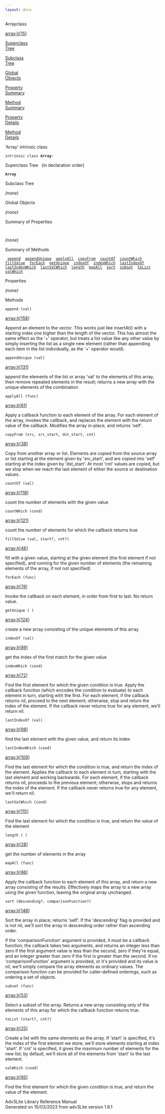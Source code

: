 ```yaml
---
layout: docs
---
```

<span class="title">Array</span><span class="type">class</span>

[array.h](../file/array.h.html)\[[15](../source/array.h.html#15)\]

[Superclass  
Tree](#_SuperClassTree_)

[Subclass  
Tree](#_SubClassTree_)

[Global  
Objects](#_ObjectSummary_)

[Property  
Summary](#_PropSummary_)

[Method  
Summary](#_MethodSummary_)

[Property  
Details](#_Properties_)

[Method  
Details](#_Methods_)

<div class="fdesc">

'Array' intrinsic class

`intrinsic class `**`Array`**` : `

</div>

<span id="_SuperClassTree_"></span>

<div class="mjhd">

<span class="hdln">Superclass Tree</span>   (in declaration order)

</div>

**`Array`**  
<span id="_SubClassTree_"></span>

<div class="mjhd">

<span class="hdln">Subclass Tree</span>  

</div>

*(none)* <span id="_ObjectSummary_"></span>

<div class="mjhd">

<span class="hdln">Global Objects</span>  

</div>

*(none)* <span id="_PropSummary_"></span>

<div class="mjhd">

<span class="hdln">Summary of Properties</span>  

</div>

` `

*(none)* <span id="_MethodSummary_"></span>

<div class="mjhd">

<span class="hdln">Summary of Methods</span>  

</div>

` `[`append`](#append)`  `[`appendUnique`](#appendUnique)`  `[`applyAll`](#applyAll)`  `[`copyFrom`](#copyFrom)`  `[`countOf`](#countOf)`  `[`countWhich`](#countWhich)`  `[`fillValue`](#fillValue)`  `[`forEach`](#forEach)`  `[`getUnique`](#getUnique)`  `[`indexOf`](#indexOf)`  `[`indexWhich`](#indexWhich)`  `[`lastIndexOf`](#lastIndexOf)`  `[`lastIndexWhich`](#lastIndexWhich)`  `[`lastValWhich`](#lastValWhich)`  `[`length`](#length)`  `[`mapAll`](#mapAll)`  `[`sort`](#sort)`  `[`subset`](#subset)`  `[`toList`](#toList)`  `[`valWhich`](#valWhich)`  `

<span id="_Properties_"></span>

<div class="mjhd">

<span class="hdln">Properties</span>  

</div>

*(none)* <span id="_Methods_"></span>

<div class="mjhd">

<span class="hdln">Methods</span>  

</div>

<span id="append"></span>

`append (val)`

[array.h](../file/array.h.html)\[[158](../source/array.h.html#158)\]

<div class="desc">

Append an element to the vector. This works just like insertAt() with a
starting index one higher than the length of the vector. This has almost
the same effect as the '+' operator, but treats a list value like any
other value by simply inserting the list as a single new element (rather
than appending each item in the list individually, as the '+' operator
would).

</div>

<span id="appendUnique"></span>

`appendUnique (val)`

[array.h](../file/array.h.html)\[[131](../source/array.h.html#131)\]

<div class="desc">

append the elements of the list or array 'val' to the elements of this
array, then remove repeated elements in the result; returns a new array
with the unique elements of the combination

</div>

<span id="applyAll"></span>

`applyAll (func)`

[array.h](../file/array.h.html)\[[61](../source/array.h.html#61)\]

<div class="desc">

Apply a callback function to each element of the array. For each element
of the array, invokes the callback, and replaces the element with the
return value of the callback. Modifies the array in-place, and returns
'self'.

</div>

<span id="copyFrom"></span>

`copyFrom (src, src_start, dst_start, cnt)`

[array.h](../file/array.h.html)\[[38](../source/array.h.html#38)\]

<div class="desc">

Copy from another array or list. Elements are copied from the source
array or list starting at the element given by 'src_start', and are
copied into 'self' starting at the index given by 'dst_start'. At most
'cnt' values are copied, but we stop when we reach the last element of
either the source or destination values.

</div>

<span id="countOf"></span>

`countOf (val)`

[array.h](../file/array.h.html)\[[118](../source/array.h.html#118)\]

<div class="desc">

count the number of elements with the given value

</div>

<span id="countWhich"></span>

`countWhich (cond)`

[array.h](../file/array.h.html)\[[121](../source/array.h.html#121)\]

<div class="desc">

count the number of elements for which the callback returns true

</div>

<span id="fillValue"></span>

`fillValue (val, start?, cnt?)`

[array.h](../file/array.h.html)\[[46](../source/array.h.html#46)\]

<div class="desc">

fill with a given value, starting at the given element (the first
element if not specified), and running for the given number of elements
(the remaining elements of the array, if not not specified)

</div>

<span id="forEach"></span>

`forEach (func)`

[array.h](../file/array.h.html)\[[78](../source/array.h.html#78)\]

<div class="desc">

Invoke the callback on each element, in order from first to last. No
return value.

</div>

<span id="getUnique"></span>

`getUnique ( )`

[array.h](../file/array.h.html)\[[124](../source/array.h.html#124)\]

<div class="desc">

create a new array consisting of the unique elements of this array

</div>

<span id="indexOf"></span>

`indexOf (val)`

[array.h](../file/array.h.html)\[[89](../source/array.h.html#89)\]

<div class="desc">

get the index of the first match for the given value

</div>

<span id="indexWhich"></span>

`indexWhich (cond)`

[array.h](../file/array.h.html)\[[72](../source/array.h.html#72)\]

<div class="desc">

Find the first element for which the given condition is true. Apply the
callback function (which encodes the condition to evaluate) to each
element in turn, starting with the first. For each element, if the
callback returns nil, proceed to the next element; otherwise, stop and
return the index of the element. If the callback never returns true for
any element, we'll return nil.

</div>

<span id="lastIndexOf"></span>

`lastIndexOf (val)`

[array.h](../file/array.h.html)\[[98](../source/array.h.html#98)\]

<div class="desc">

find the last element with the given value, and return its index

</div>

<span id="lastIndexWhich"></span>

`lastIndexWhich (cond)`

[array.h](../file/array.h.html)\[[109](../source/array.h.html#109)\]

<div class="desc">

Find the last element for which the condition is true, and return the
index of the element. Applies the callback to each element in turn,
starting with the last element and working backwards. For each element,
if the callback returns nil, proceeds to the previous element;
otherwise, stops and returns the index of the element. If the callback
never returns true for any element, we'll return nil.

</div>

<span id="lastValWhich"></span>

`lastValWhich (cond)`

[array.h](../file/array.h.html)\[[115](../source/array.h.html#115)\]

<div class="desc">

Find the last element for which the condition is true, and return the
value of the element

</div>

<span id="length"></span>

`length ( )`

[array.h](../file/array.h.html)\[[28](../source/array.h.html#28)\]

<div class="desc">

get the number of elements in the array

</div>

<span id="mapAll"></span>

`mapAll (func)`

[array.h](../file/array.h.html)\[[86](../source/array.h.html#86)\]

<div class="desc">

Apply the callback function to each element of this array, and return a
new array consisting of the results. Effectively maps the array to a new
array using the given function, leaving the original array unchanged.

</div>

<span id="sort"></span>

`sort (descending?, comparisonFunction?)`

[array.h](../file/array.h.html)\[[148](../source/array.h.html#148)\]

<div class="desc">

Sort the array in place; returns 'self'. If the 'descending' flag is
provided and is not nil, we'll sort the array in descending order rather
than ascending order.

If the 'comparisonFunction' argument is provided, it must be a callback
function; the callback takes two arguments, and returns an integer less
than zero if the first argument value is less than the second, zero if
they're equal, and an integer greater than zero if the first is greater
than the second. If no 'comparisonFunction' argument is provided, or
it's provided and its value is nil, we'll simply compare the array
elements as ordinary values. The comparison function can be provided for
caller-defined orderings, such as ordering a set of objects.

</div>

<span id="subset"></span>

`subset (func)`

[array.h](../file/array.h.html)\[[53](../source/array.h.html#53)\]

<div class="desc">

Select a subset of the array. Returns a new array consisting only of the
elements of this array for which the callback function returns true.

</div>

<span id="toList"></span>

`toList (start?, cnt?)`

[array.h](../file/array.h.html)\[[25](../source/array.h.html#25)\]

<div class="desc">

Create a list with the same elements as the array. If 'start' is
specified, it's the index of the first element we store; we'll store
elements starting at index 'start'. If 'cnt' is specified, it gives the
maximum number of elements for the new list; by default, we'll store all
of the elements from 'start' to the last element.

</div>

<span id="valWhich"></span>

`valWhich (cond)`

[array.h](../file/array.h.html)\[[95](../source/array.h.html#95)\]

<div class="desc">

Find the first element for which the given condition is true, and return
the value of the element.

</div>

<div class="ftr">

Adv3Lite Library Reference Manual  
Generated on 15/03/2023 from adv3Lite version 1.6.1

</div>
